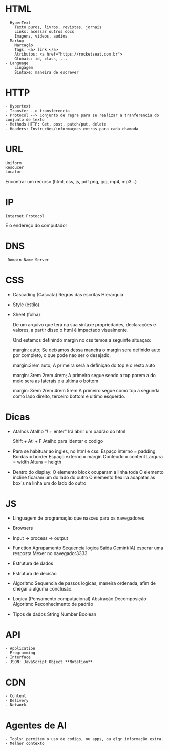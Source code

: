 # HTML

    - HyperText
        Texto puros, livros, revistas, jornais
        Links: acessar outros docs
        Imagens, videos, audios
    - Markup
        Marcação
        Tags: <a> link </a>
        Atributos: <a href="https://rocketseat.com.br">
        Globais: id, class, ...
    - Language
        Lingagem
        Sintaxe: maneira de escrever



# HTTP
    - Hypertext
    - Transfer --> transferencia 
    - Protocol --> Conjunto de regra para se realizar a tranferencia do conjunto de texto
    - Methods HTTP: Get, post, patch/put, delete
    - Headers: Instruções/informaçoes extras para cada chamada

# URL
    Uniform
    Resoucer
    Locator
Encontrar um recurso (html, css, js, pdf png, jpg, mp4, mp3...)

# IP
    Internet Protocol
É o endereço do computador

# DNS 
     Domain Name Server

# CSS
 - Cascading (Cascata)
    Regras das escritas
    Hierarquia
- Style (estilo)
- Sheet (folha)

    De um arquivo que tera na sua sintaxe propriedades, declarações e valores, a partir disso o html é impactado visualmente.

    Qnd estamos definindo margin no css temos a seguinte situaçao:
    
    margin: auto; 
    Se deixamos dessa maneira o margin sera definido auto por completo, o que pode nao ser o desejado.

    margin:3rem auto; 
    A primeira será a definiçao do top e o resto auto 

    margin: 3rem 2rem 4rem; 
    A primeiro segue sendo a top porem a do meio sera as laterais e a ultima o bottom

    margin: 3rem 2rem 4rem 5rem
    A primeiro segue como top a segunda como lado direito, terceiro bottom e ultimo esquerdo. 
    
    
# Dicas

 - Atalhos
    Atalho "! + enter"
    Irá abrir um padrão do html

    Shift + Atl + F
    Atalho para identar o codigo 

 - Para se habituar ao ingles, no html e css:
    Espaço interno = padding
    Bordas = border
    Espaço externo = margin
    Conteudo = content 
    Largura = width
    Altura = heigth

 - Dentro do display:
 O elemento block ocuparam a linha toda 
 O elemento incline ficaram um do lado do outro 
 O elemento flex ira adapatar as box`s na linha um do lado do outro

# JS
 - Linguagem de programação que nasceu para os navegadores
 - Browsers
 - Input -> process -> output
 - Function
        Agrupamento
        Sequencia logica
        Saida
        Gemini(IA) esperar uma resposta
        Mexer no navegador3333

 - Estrutura de dados
 - Estrutura de decisão
 - Algoritmo
        Sequencia de passos logicas, maneira ordenada, afim de chegar a alguma conclusão.
 - Logica (Pensamento computacional)
        Abstração
        Decomposição
        Algoritmo
        Reconhecimento de padrão
 - Tipos de dados
        String
        Number
        Boolean

# API 
    - Application
    - Programming
    - Interface
    - JSON: JavaScript Object **Notation** 

# CDN
    - Content
    - Delivery
    - Network

# Agentes de AI
    - Tools: permitem o uso de codigo, ou apps, ou qlqr informação extra.
    - Melhor contexto 
